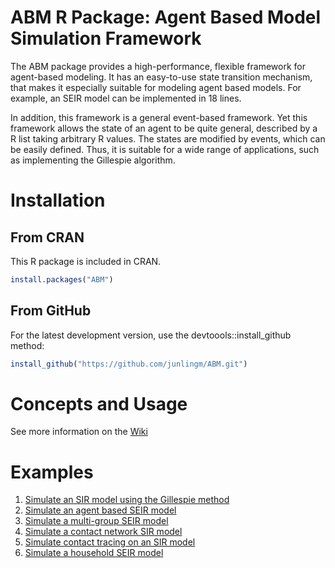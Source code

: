 # ABM R Package: Agent Based Model Simulation Framework

The ABM package provides a high-performance, flexible framework for agent-based modeling. It has an easy-to-use state transition mechanism, that makes it especially suitable for modeling agent based models. For example, an SEIR model can be implemented in 18 lines. 

In addition, this framework is a general event-based framework.  Yet this framework allows the state of an agent to be quite general, described by a R list taking arbitrary R values. The states are modified by events, which can be easily defined. Thus, it is suitable for a wide range of applications, such as implementing  the Gillespie algorithm.

# Installation

## From CRAN
This R package is included in CRAN.  
```r
install.packages("ABM")
```

## From GitHub
For the latest development version, use the devtoools::install_github method:
```r
install_github("https://github.com/junlingm/ABM.git")
```

# Concepts and Usage

See more information on the [Wiki](https://github.com/junlingm/ABM/wiki/)

# Examples
  1. [Simulate an SIR model using the Gillespie method](https://github.com/junlingm/ABM/wiki/Gillespie-SIR)
  2. [Simulate an agent based SEIR model](https://github.com/junlingm/ABM/wiki/Agent-SEIR)
  3. [Simulate a multi-group SEIR model](https://github.com/junlingm/ABM/wiki/Agent-Multigroup)
  4. [Simulate a contact network SIR model](https://github.com/junlingm/ABM/wiki/Agent-Network-SIR)
  5. [Simulate contact tracing on an SIR model](https://github.com/junlingm/ABM/wiki/Contact-Tracing-SIR)
  6. [Simulate a household SEIR model](https://github.com/junlingm/ABM/wiki/Household-SEIR)
